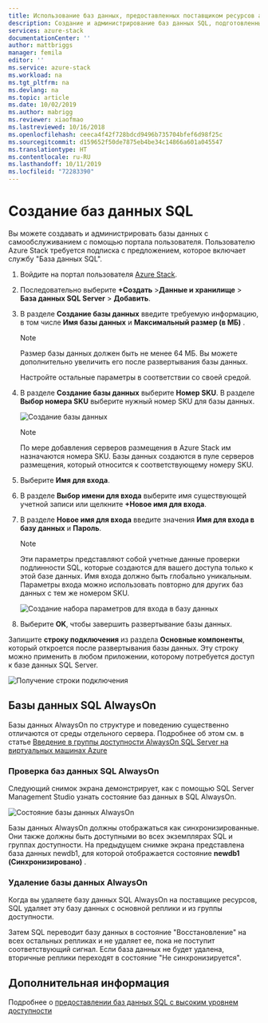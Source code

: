 ```yaml
---
title: Использование баз данных, предоставленных поставщиком ресурсов адаптера SQL в Azure Stack | Документация Майкрософт
description: Создание и администрирование баз данных SQL, подготовленных с помощью поставщика ресурсов адаптера SQL
services: azure-stack
documentationCenter: ''
author: mattbriggs
manager: femila
editor: ''
ms.service: azure-stack
ms.workload: na
ms.tgt_pltfrm: na
ms.devlang: na
ms.topic: article
ms.date: 10/02/2019
ms.author: mabrigg
ms.reviewer: xiaofmao
ms.lastreviewed: 10/16/2018
ms.openlocfilehash: ceeca4f42f728bdcd9496b735704bfef6d98f25c
ms.sourcegitcommit: d159652f50de7875eb4be34c14866a601a045547
ms.translationtype: HT
ms.contentlocale: ru-RU
ms.lasthandoff: 10/11/2019
ms.locfileid: "72283390"
---
```

# <a name="create-sql-databases"></a>Создание баз данных SQL

Вы можете создавать и администрировать базы данных с самообслуживанием с помощью портала пользователя. Пользователю Azure Stack требуется подписка с предложением, которое включает службу "База данных SQL".

1. Войдите на портал пользователя [Azure Stack](azure-stack-overview.md).

2. Последовательно выберите **+Создать** &gt;**Данные и хранилище** &gt; **База данных SQL Server** &gt; **Добавить**.

3. В разделе **Создание базы данных** введите требуемую информацию, в том числе **Имя базы данных** и **Максимальный размер (в МБ)** .

   >[!NOTE]
   >Размер базы данных должен быть не менее 64 МБ. Вы можете дополнительно увеличить его после развертывания базы данных.

   Настройте остальные параметры в соответствии со своей средой.

4. В разделе **Создание базы данных** выберите **Номер SKU**. В разделе **Выбор номера SKU** выберите нужный номер SKU для базы данных.

   ![Создание базы данных](./media/azure-stack-sql-rp-deploy/newsqldb.png)

   >[!NOTE]
   >По мере добавления серверов размещения в Azure Stack им назначаются номера SKU. Базы данных создаются в пуле серверов размещения, который относится к соответствующему номеру SKU.

5. Выберите **Имя для входа**.
6. В разделе **Выбор имени для входа** выберите имя существующей учетной записи или щелкните **+Новое имя для входа**.
7. В разделе **Новое имя для входа** введите значения **Имя для входа в базу данных** и **Пароль**.

   >[!NOTE]
   >Эти параметры представляют собой учетные данные проверки подлинности SQL, которые создаются для вашего доступа только к этой базе данных. Имя входа должно быть глобально уникальным. Параметры входа можно использовать повторно для других баз данных с тем же номером SKU.

   ![Создание набора параметров для входа в базу данных](./media/azure-stack-sql-rp-deploy/create-new-login.png)

8. Выберите **OK**, чтобы завершить развертывание базы данных.

Запишите **строку подключения** из раздела **Основные компоненты**, который откроется после развертывания базы данных. Эту строку можно применить в любом приложении, которому потребуется доступ к базе данных SQL Server.

![Получение строки подключения](./media/azure-stack-sql-rp-deploy/sql-db-settings.png)

## <a name="sql-always-on-databases"></a>Базы данных SQL AlwaysOn

Базы данных AlwaysOn по структуре и поведению существенно отличаются от среды отдельного сервера. Подробнее об этом см. в статье [Введение в группы доступности AlwaysOn SQL Server на виртуальных машинах Azure](https://docs.microsoft.com/azure/virtual-machines/windows/sql/virtual-machines-windows-portal-sql-availability-group-overview)

### <a name="verify-sql-always-on-databases"></a>Проверка баз данных SQL AlwaysOn

Следующий снимок экрана демонстрирует, как с помощью SQL Server Management Studio узнать состояние баз данных в SQL AlwaysOn.

![Состояние базы данных AlwaysOn](./media/azure-stack-sql-rp-deploy/verifyalwayson.png)

Базы данных AlwaysOn должны отображаться как синхронизированные. Они также должны быть доступными во всех экземплярах SQL и группах доступности. На предыдущем снимке экрана представлена база данных newdb1, для которой отображается состояние **newdb1 (Синхронизировано)** .

### <a name="delete-an-alwayson-database"></a>Удаление базы данных AlwaysOn

Когда вы удаляете базу данных SQL AlwaysOn на поставщике ресурсов, SQL удаляет эту базу данных с основной реплики и из группы доступности.

Затем SQL переводит базу данных в состояние "Восстановление" на всех остальных репликах и не удаляет ее, пока не поступит соответствующий сигнал. Если база данных не будет удалена, вторичные реплики переходят в состояние "Не синхронизируется".

## <a name="next-steps"></a>Дополнительная информация

Подробнее о [предоставлении баз данных SQL с высоким уровнем доступности](azure-stack-tutorial-sql.md)
